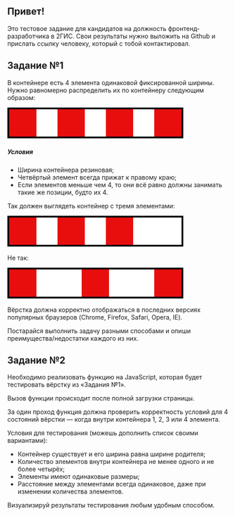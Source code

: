 ## Привет!
Это тестовое задание для кандидатов на должность фронтенд-разработчика в 2ГИС. Свои результаты нужно выложить на Github и прислать ссылку человеку, который с тобой контактировал.

## Задание №1
В контейнере есть 4 элемента одинаковой фиксированной ширины. Нужно равномерно распределить их по контейнеру следующим образом:

![](/bars4.png?raw=true)

##### Условия
- Ширина контейнера резиновая;
- Четвёртый элемент всегда прижат к правому краю;
- Если элементов меньше чем 4, то они всё равно должны занимать такие же позиции, будто их 4.

Так должен выглядеть контейнер с тремя элементами:

![](/bars3.png?raw=true)

Не так:

![](/bars_incorrect.png?raw=true)

Вёрстка должна корректно отображаться в последних версиях популярных браузеров (Chrome, Firefox, Safari, Opera, IE).

Постарайся выполнить задачу разными способами и опиши преимущества/недостатки каждого из них.

## Задание №2
Необходимо реализовать функцию на JavaScript, которая будет тестировать вёрстку из «Задания №1».

Вызов функции происходит после полной загрузки страницы.

За один проход функция должна проверить корректность условий для 4 состояний вёрстки — когда внутри контейнера 1, 2, 3 или 4 элемента.

Условия для тестирования (можешь дополнить список своими вариантами):
- Контейнер существует и его ширина равна ширине родителя;
- Количество элементов внутри контейнера не менее одного и не более четырёх;
- Элементы имеют одинаковые размеры;
- Расстояние между элементами всегда одинаковое, даже при изменении количества элементов.

Визуализируй результаты тестирования любым удобным способом.
